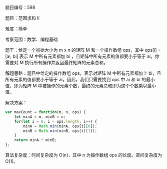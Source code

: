 题目编号：598

题目：范围求和 II

难度：简单

考察范围：数学、编程基础

题干：给定一个初始大小为 m x n 的矩阵 M 和一个操作数组 ops，其中 ops[i] = [ai, bi] 表示 M 中所有元素都加 bi ，且矩阵中所有元素的值都要小于等于 ai。你需要对 M 执行所有操作并返回最终矩阵的元素总和。

解题思路：题目中给定的操作数组 ops，表示对矩阵 M 中所有元素都加上 bi，且所有元素的值都要小于等于 ai。因此，我们只需要找到 ops 中 ai 和 bi 的最小值，即为矩阵 M 中被操作的元素个数，最终的元素总和即为这个个数乘以最小值。

解决方案：

```javascript
var maxCount = function(m, n, ops) {
    let minA = m, minB = n;
    for(let i = 0; i < ops.length; i++) {
        minA = Math.min(minA, ops[i][0]);
        minB = Math.min(minB, ops[i][1]);
    }
    return minA * minB;
};
```

算法复杂度：时间复杂度为 O(n)，其中 n 为操作数组 ops 的长度。空间复杂度为 O(1)。